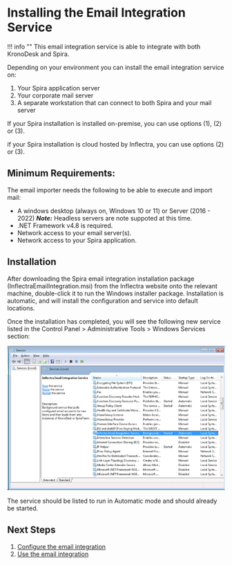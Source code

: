 # Installing the Email Integration Service

!!! info ""
    This email integration service is able to integrate with both KronoDesk and Spira.

Depending on your environment you can install the email integration service on:

1. Your Spira application server
2. Your corporate mail server
3. A separate workstation that can connect to both Spira and your mail server

If your Spira installation is installed on-premise, you can use options (1), (2) or (3).

if your Spira installation is cloud hosted by Inflectra, you can use options (2) or (3).

## Minimum Requirements:
The email importer needs the following to be able to execute and import mail:

- A windows desktop (always on, Windows 10 or 11) or Server (2016 - 2022) ___Note:___ Headless servers are note suppoted at this time.
- .NET Framework v4.8 is required.
- Network access to your email server(s).
- Network access to your Spira application.

## Installation
After downloading the Spira email integration installation package (InflectraEmailIntegration.msi) from the Inflectra website onto the relevant machine, double-click it to run the Windows installer package. Installation is automatic, and will install the configuration and service into default locations.

Once the installation has completed, you will see the following new service listed in the Control Panel > Administrative Tools > Windows Services section:

![](img/install_1.png)

The service should be listed to run in Automatic mode and should already be started.


## Next Steps
1. [Configure the email integration](./Configuring-the-Email-Integration-Service.md)
2. [Use the email integration](./Using-the-Email-Integration-Service-with-SpiraTeam.md)
